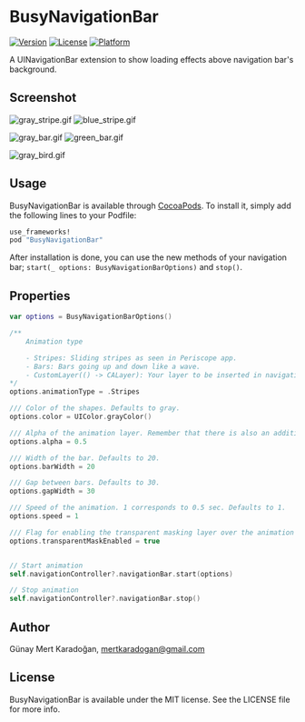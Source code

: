 # BusyNavigationBar
[![Version](https://img.shields.io/cocoapods/v/BusyNavigationBar.svg?style=flat)](http://cocoapods.org/pods/BusyNavigationBar)
[![License](https://img.shields.io/cocoapods/l/BusyNavigationBar.svg?style=flat)](http://cocoapods.org/pods/BusyNavigationBar)
[![Platform](https://img.shields.io/cocoapods/p/BusyNavigationBar.svg?style=flat)](http://cocoapods.org/pods/BusyNavigationBar)

A UINavigationBar extension to show loading effects above navigation bar's background.

## Screenshot

![gray_stripe.gif](https://raw.githubusercontent.com/gmertk/BusyNavigationBar/master/Screenshots/gray_stripe.gif)
![blue_stripe.gif](https://raw.githubusercontent.com/gmertk/BusyNavigationBar/master/Screenshots/blue_stripe.gif)

![gray_bar.gif](https://raw.githubusercontent.com/gmertk/BusyNavigationBar/master/Screenshots/gray_bar.gif)
![green_bar.gif](https://raw.githubusercontent.com/gmertk/BusyNavigationBar/master/Screenshots/green_bar.gif)

![gray_bird.gif](https://raw.githubusercontent.com/gmertk/BusyNavigationBar/master/Screenshots/gray_bird.gif)

## Usage

BusyNavigationBar is available through [CocoaPods](http://cocoapods.org). To install
it, simply add the following lines to your Podfile:

```ruby
use_frameworks!
pod "BusyNavigationBar"
```
	
After installation is done, you can use the new methods of your navigation bar; `start(_ options: BusyNavigationBarOptions)` and `stop()`.

## Properties
```swift
var options = BusyNavigationBarOptions()

/**
    Animation type

    - Stripes: Sliding stripes as seen in Periscope app.
    - Bars: Bars going up and down like a wave.
    - CustomLayer(() -> CALayer): Your layer to be inserted in navigation bar. In this case, properties other than `transparentMaskEnabled` and `alpha` will not be used. 
*/
options.animationType = .Stripes

/// Color of the shapes. Defaults to gray.
options.color = UIColor.grayColor()

/// Alpha of the animation layer. Remember that there is also an additional (constant) gradient mask over the animation layer. Defaults to 0.5.
options.alpha = 0.5

/// Width of the bar. Defaults to 20.
options.barWidth = 20

/// Gap between bars. Defaults to 30.
options.gapWidth = 30

/// Speed of the animation. 1 corresponds to 0.5 sec. Defaults to 1.
options.speed = 1

/// Flag for enabling the transparent masking layer over the animation layer.
options.transparentMaskEnabled = true


// Start animation
self.navigationController?.navigationBar.start(options)

// Stop animation
self.navigationController?.navigationBar.stop()
```

## Author

Günay Mert Karadoğan, mertkaradogan@gmail.com

## License

BusyNavigationBar is available under the MIT license. See the LICENSE file for more info.


